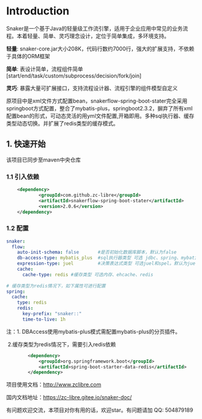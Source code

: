 # Introduction

Snaker是一个基于Java的轻量级工作流引擎，适用于企业应用中常见的业务流程。本着轻量、简单、灵巧理念设计，定位于简单集成，多环境支持。

**轻量**: snaker-core.jar大小208K，代码行数约7000行，强大的扩展支持，不依赖于具体的ORM框架

**简单**: 表设计简单，流程组件简单[start/end/task/custom/subprocess/decision/fork/join]

**灵巧**: 暴露大量可扩展接口，支持流程设计器、流程引擎的组件模型自定义

原项目中是xml文件方式配置bean，snakerflow-spring-boot-stater完全采用springboot方式配置，整合了mybatis-plus，springboot2.3.2，摒弃了所有xml配置bean的形式，可动态灵活的用yml文件配置,开箱即用。多种sql执行器、缓存类型动态切换。并扩展了redis类型的缓存模式。

## 1. 快速开始

该项目已同步至maven中央仓库

### 1.1 引入依赖

```xml
    <dependency>
            <groupId>com.github.zc-libre</groupId>
            <artifactId>snakerflow-spring-boot-stater</artifactId>
            <version>2.0.6</version>
    </dependency>
```

### 1.2 配置

```yaml
snaker:
  flow:
    auto-init-schema: false       #是否初始化数据库脚本，默认为false
    db-access-type: mybatis_plus  #sql执行器类型 可选 jdbc、spring、mybatis_plus。默认为jdbc
    expression-type: juel         #决策表达式类型 可选juel和spel。默认为juel
    cache:
      cache-type: redis #缓存类型 可选内存、ehcache、redis
      
# 缓存类型为redis情况下，如下属性可进行配置      
spring:
  cache:
    type: redis
    redis:
      key-prefix: "snaker::"
      time-to-live: 1h
```

注：1. DBAccess使用mybatis-plus模式需配置mybatis-plus的分页插件。

​ 2.缓存类型为redis情况下，需要引入redis依赖
```xml
        <dependency>
            <groupId>org.springframework.boot</groupId>
            <artifactId>spring-boot-starter-data-redis</artifactId>
        </dependency>
```
项目使用文档：http://www.zclibre.com

国内文档地址：https://zc-libre.gitee.io/snaker-doc/

有问题欢迎交流，本项目对你有用的话，欢迎star。有问题请加 QQ: 504879189
